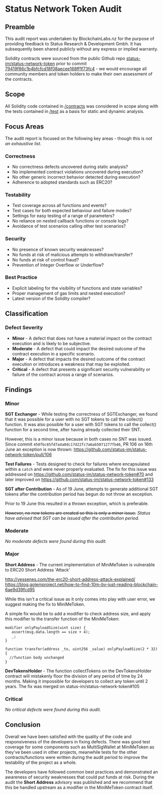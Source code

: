 # Status Network Token Audit

## Preamble
This audit report was undertaken by BlockchainLabs.nz for the purpose of providing feedback to Status Research & Development Gmbh. It has subsequently been shared publicly without any express or implied warranty.

Solidity contracts were sourced from the public Github repo [status-im/status-network-token](https://github.com/status-im/status-network-token) prior to commit [79419f86c1b4bfcfcd18f08aecee168ff1f73fc4](https://github.com/status-im/status-network-token/tree/79419f86c1b4bfcfcd18f08aecee168ff1f73fc4) - we would encourage all community members and token holders to make their own assessment of the contracts.

## Scope
All Solidity code contained in [/contracts](https://github.com/status-im/status-network-token/tree/master/contracts) was considered in scope along with the tests contained in [/test](https://github.com/status-im/status-network-token/tree/master/test) as a basis for static and dynamic analysis.

## Focus Areas
The audit report is focused on the following key areas - though this is *not an exhaustive list*.

### Correctness
* No correctness defects uncovered during static analysis?
* No implemented contract violations uncovered during execution?
* No other generic incorrect behavior detected during execution?
* Adherence to adopted standards such as ERC20?

### Testability
* Test coverage across all functions and events?
* Test cases for both expected behaviour and failure modes?
* Settings for easy testing of a range of parameters?
* No reliance on nested callback functions or console logs?
* Avoidance of test scenarios calling other test scenarios?

### Security
* No presence of known security weaknesses?
* No funds at risk of malicious attempts to withdraw/transfer?
* No funds at risk of control fraud?
* Prevention of Integer Overflow or Underflow?

### Best Practice
* Explicit labeling for the visibility of functions and state variables?
* Proper management of gas limits and nested execution?
* Latest version of the Solidity compiler?

## Classification

### Defect Severity
* **Minor** - A defect that does not have a material impact on the contract execution and is likely to be subjective.
* **Moderate** - A defect that could impact the desired outcome of the contract execution in a specific scenario.
* **Major** - A defect that impacts the desired outcome of the contract execution or introduces a weakness that may be exploited.
* **Critical** - A defect that presents a significant security vulnerability or failure of the contract across a range of scenarios.

## Findings
### Minor

**SGT Exchanger** - While testing the correctness of SGTExchanger, we found that it was possible for a user with no SGT tokens to call the collect() function. It was also possible for a user with SGT tokens to call the collect() function for a second time, after having already collected their SNT.

However, this is a minor issue because in both cases no SNT was issued. Since commit `450fbc85fd7a4a0dc17d22fc7a6ab5071277fb46`, PR 106 on 16th June an exception is now thrown:
https://github.com/status-im/status-network-token/pull/106

**Test Failures** - Tests designed to check for failures where encapsulated within a `catch` and were never properly evaluated. The fix for this issue was addressed on https://github.com/status-im/status-network-token#70 and later improved on https://github.com/status-im/status-network-token#133

**SGT after Contribution** - As of 19 June, attempts to generate additional SGT tokens after the contribution period has begun do not throw an exception.

Prior to 19 June this resulted in a thrown exception, which is preferable.

~~However, no new tokens are created so this is only a minor issue.~~ _Status have advised that SGT can be issued after the contribution period._

### Moderate
_No moderate defects were found during this audit._

### Major

**Short Address** - The current implementation of MiniMeToken is vulnerable to ERC20 Short Address 'Attack'

http://vessenes.com/the-erc20-short-address-attack-explained/
https://blog.golemproject.net/how-to-find-10m-by-just-reading-blockchain-6ae9d39fcd95

While this isn't a critical issue as it only comes into play with user error, we suggest making the fix to MiniMeToken.

A simple fix would be to add a modifier to check address size, and apply this modifier to the transfer function of the MiniMeToken:

    modifier onlyPayloadSize(uint size) {
       assert(msg.data.length == size + 4);
       _;
    }

    function transfer(address _to, uint256 _value) onlyPayloadSize(2 * 32) {
      //function body unchanged
    }

**DevTokensHolder** - The function collectTokens on the DevTokensHolder contract will mistakenly floor the division of any period of time by 24 months. Making it impossible for developers to collect any token until 2 years. The fix was merged on status-im/status-network-token#105

### Critical
_No critical defects were found during this audit._

## Conclusion
Overall we have been satisfied with the quality of the code and responsiveness of the developers in fixing defects. There was good test coverage for some components such as MultiSigWallet at MiniMeToken as they've been used in other projects, meanwhile tests for the other contracts/functions were written during the audit period to improve the testability of the project as a whole.

The developers have followed common best practices and demonstrated an awareness of security weaknesses that could put funds at risk. During the audit the **Short Address** advisory was published and we recommend that this be handled upstream as a modifier in the MiniMeToken contract itself.
